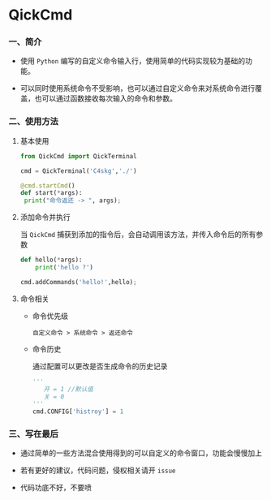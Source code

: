 # QickCmd

### 一、简介

- 使用 `Python` 编写的自定义命令输入行，使用简单的代码实现较为基础的功能。

- 可以同时使用系统命令不受影响，也可以通过自定义命令来对系统命令进行覆盖，也可以通过函数接收每次输入的命令和参数。


### 二、使用方法

1. 基本使用

   ```python
   from QickCmd import QickTerminal
   
   cmd = QickTerminal('C4skg','./')
   
   @cmd.startCmd()
   def start(*args):
   	print("命令返还 -> ", args);
   ```

2. 添加命令并执行

   当 `QickCmd` 捕获到添加的指令后，会自动调用该方法，并传入命令后的所有参数

   ```python
   def hello(*args):
       print('hello ?')
   
   cmd.addCommands('hello!',hello);
   ```

3. 命令相关

   + 命令优先级

     ` 自定义命令 > 系统命令 > 返还命令 `


   + 命令历史

     通过配置可以更改是否生成命令的历史记录

     ```python
     '''
     	开 = 1 //默认值
     	关 = 0
     '''
     cmd.CONFIG['histroy'] = 1
     ```



### 三、写在最后

+ 通过简单的一些方法混合使用得到的可以自定义的命令窗口，功能会慢慢加上

+ 若有更好的建议，代码问题，侵权相关请开 `issue`
  
+ 代码功底不好，不要喷